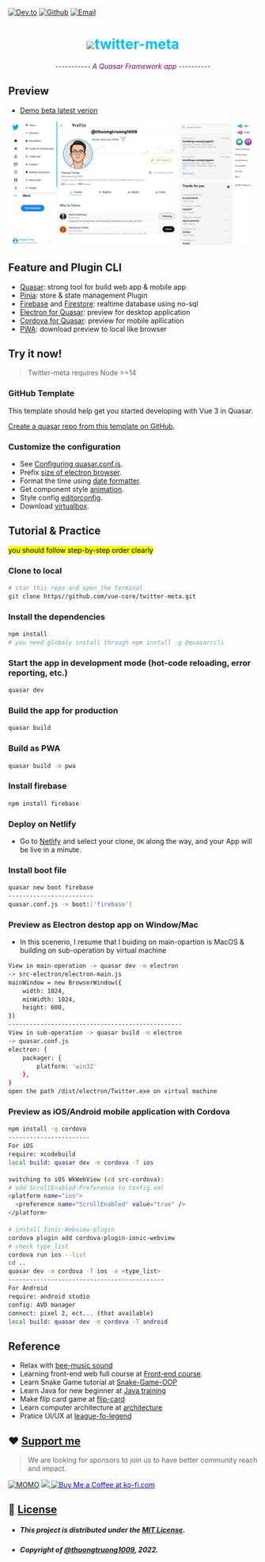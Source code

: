 [![Dev.to](https://img.shields.io/twitter/url?color=green&label=Dev.to&logo=dev.to&logoColor=yellow&style=for-the-badge&url=https%3A%2F%2Fdev.to%2Fthuongtruong1009)](https://dev.to/thuongtruong1009)
[![Github](https://img.shields.io/twitter/url?color=green&label=Github&logo=github&logoColor=white&style=for-the-badge&url=https%3A%2F%2Fdev.to%2Fthuongtruong1009)](https://github.com/thuongtruong1009)
[![Email](https://img.shields.io/twitter/url?color=green&label=Email&logo=gmail&logoColor=red&style=for-the-badge&url=https%3A%2F%2Fdev.to%2Fthuongtruong1009)](mailto:ititiu19228@student.hcmiu.edu.vn)

<div align="center">
  <h1 style="color:#00BFFF"><img src="https://br.atsit.in/vi/wp-content/uploads/2021/11/twitter-xem-xet-nguoi-dung-ghi-nhat-ky-loi-ngoai-iphone.png" width="40">twitter-meta</h1>
  <em style="color:purple">----------- A Quasar Framework app ----------</em>
</div>

## Preview

- [Demo beta latest verion](https://twitter-pro.vercel.app/)

![preview image](/public//preview/demo.jpg)

## Feature and Plugin CLI

- [Quasar](https://quasar.dev/): strong tool for build web app & mobile app
- [Pinia](https://mokkapps.de/blog/building-a-vue-3-desktop-app-with-pinia-electron-and-quasar/): store & state management Plugin
- [Firebase](https://firebase.google.com/) and [Firestore](https://firebase.google.com/docs/firestore): realtime database using no-sql
- [Electron for Quasar](https://quasar.dev/quasar-cli/developing-electron-apps/introduction): preview for desktop application
- [Cordova for Quasar](https://quasar.dev/quasar-cli/developing-cordova-apps/introduction): preview for mobile apllication
- [PWA](https://quasar.dev/quasar-cli/developing-pwa/preparation): download preview to local like browser

## Try it now!

> Twitter-meta requires Node >=14

### GitHub Template
This template should help get you started developing with Vue 3 in Quasar.

[Create a quasar repo from this template on GitHub](https://github.com/thuongtruong1009/twitter-meta/generate).

### Customize the configuration

* See [Configuring quasar.conf.js](https://quasar.dev/quasar-cli/quasar-conf-js).
* Prefix [size of electron browser](https://www.electronjs.org/docs/latest/api/browser-window).
* Format the time using [date formatter](https://date-fns.org/docs/Getting-Started).
* Get component style [animation](https://animate.style/).
* Style config [editorconfig](https://editorconfig.org/).
* Download [virtualbox](https://www.virtualbox.org/wiki/Downloads).

## Tutorial & Practice

<mark>you should follow step-by-step order clearly</mark>

### Clone to local

```bash
# star this repo and open the terminal
git clone https//github.com/vue-core/twitter-meta.git
```

### Install the dependencies

```bash
npm install
# you need globaly install through npm install -g @quasar/cli
```

### Start the app in development mode (hot-code reloading, error reporting, etc.)

```bash
quasar dev
```

### Build the app for production

```bash
quasar build
```

### Build as PWA
```bash
quasar build -m pwa
```

### Install firebase

```bash
npm install firebase
```

### Deploy on Netlify

- Go to [Netlify](https://app.netlify.com/start) and select your clone, `OK` along the way, and your App will be live in a minute.

### Install boot file

```bash
quasar new boot firebase
------------------------
quasar.conf.js -> boot:['firebase']
```

### Preview as Electron destop app on Window/Mac

- In this scenerio, I resume that I buiding on main-opartion is MacOS & building on sub-operation by virtual machine

```bash
View in main-operation -> quasar dev -m electron
-> src-electron/electron-main.js
mainWindow = new BrowserWindow({
    width: 1024,
    minWidth: 1024,
    height: 600,
})
-------------------------------------------------
View in sub-operation -> quasar build -m electron
-> quasar.conf.js
electron: {
    packager: {
        platform: 'win32'
    },
}
open the path /dist/electron/Twitter.exe on virtual machine
```

### Preview as iOS/Android mobile application with Cordova

```bash
npm install -g cordova
-----------------------
For iOS
require: xcodebuild
local build: quasar dev -m cordova -T ios

switching to iOS WkWebView (cd src-cordova):
# add ScrollEnabled-Preference to Config.xml
<platform name="ios">
  <preference name="ScrollEnabled" value="true" />
</platform>

# install Ionic-Webview-plugin
cordova plugin add cordova-plugin-ionic-webview
# check type_list
cordova run ios --list
cd ..
quasar dev -m cordova -T ios -e <type_list>
--------------------------------------------
For Android
require: android studio
config: AVD manager
connect: pixel 2, ect... (that available)
local build: quasar dev -m cordova -T android
```

## Reference

- Relax with [bee-music sound](https://github.com/thuongtruong1009/bee-music)
- Learning front-end web full course at [Front-end course](https://github.com/thuongtruong1009/challenge-resposive-web-design).
- Learn Snake Game tutorial at [Snake-Game-OOP](https://github.com/thuongtruong1009/Snake-Game-OOP)
- Learn Java for new beginner at [Java training](https://github.com/thuongtruong1009/java-oop-training)
- Make flip card game at [flip-card](https://github.com/thuongtruong1009/flip-cards)
- Learn computer architecture at [architecture](https://github.com/thuongtruong1009/computer-architecture)
- Pratice UI/UX at [league-fo-legend](https://github.com/thuongtruong1009/league-of-legends-clone)

## ❤️ [Support me](https://www.paypal.me/thuongtruong1009)

> We are looking for sponsors to join us to have better community reach and impact.

[![MOMO](https://img.shields.io/badge/-MOMO-red?style=flat&labelColor=RED&logo=MOMO&logoColor=black)](https://nhantien.momo.vn/0917085937)
<a href="https://www.paypal.me/thuongtruong1009">
<img height="25" marginTop="10" src="https://www.paypalobjects.com/digitalassets/c/website/marketing/apac/C2/logos-buttons/optimize/26_Blue_PayPal_Pill_Button.png">
</a>
<a href='https://ko-fi.com/thuongtruong1009' target='_blank'>
<img height='25' style='border:0px;height:28px;color:blue' src='https://az743702.vo.msecnd.net/cdn/kofi3.png?v=0' border='0' alt='Buy Me a Coffee at ko-fi.com' />
</a>

## 📰 [License](LICENSE)

- ##### This project is distributed under the [MIT License](LICENSE).
- ##### Copyright of [@thuongtruong1009](https://github.com/thuongtruong1009), 2022.

